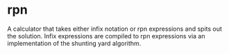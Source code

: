 # rpn
A calculator that takes either infix notation or rpn expressions and spits out the solution. Infix expressions are compiled to rpn expressions via an implementation of the shunting yard algorithm.
